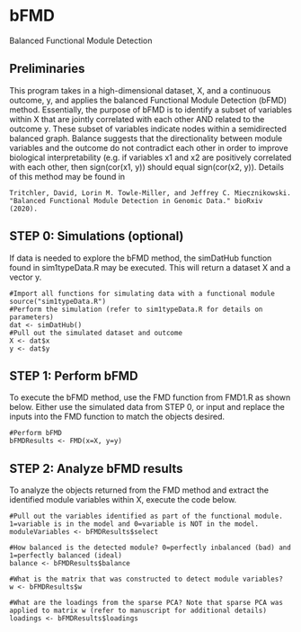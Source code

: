 # bFMD
Balanced Functional Module Detection

## Preliminaries
This program takes in a high-dimensional dataset, X, and a continuous outcome, y, and applies the balanced Functional Module Detection (bFMD) method. Essentially, the purpose of bFMD is to identify a subset of variables within X that are jointly correlated with each other AND related to the outcome y. These subset of variables indicate nodes within a semidirected balanced graph. Balance suggests that the directionality between module variables and the outcome do not contradict each other in order to improve biological interpretability (e.g. if variables x1 and x2 are positively correlated with each other, then sign(cor(x1, y)) should equal sign(cor(x2, y)). Details of this method may be found in

    Tritchler, David, Lorin M. Towle-Miller, and Jeffrey C. Miecznikowski. "Balanced Functional Module Detection in Genomic Data." bioRxiv (2020).

## STEP 0: Simulations (optional)
If data is needed to explore the bFMD method, the simDatHub function found in sim1typeData.R may be executed. This will return a dataset X and a vector y.

    #Import all functions for simulating data with a functional module
    source("sim1typeData.R")
    #Perform the simulation (refer to sim1typeData.R for details on parameters)
    dat <- simDatHub()
    #Pull out the simulated dataset and outcome
    X <- dat$x
    y <- dat$y

## STEP 1: Perform bFMD
To execute the bFMD method, use the FMD function from FMD1.R as shown below. Either use the simulated data from STEP 0, or input and replace the inputs into the FMD function to match the objects desired.

    #Perform bFMD
    bFMDResults <- FMD(x=X, y=y)
    
## STEP 2: Analyze bFMD results
To analyze the objects returned from the FMD method and extract the identified module variables within X, execute the code below.

    #Pull out the variables identified as part of the functional module. 1=variable is in the model and 0=variable is NOT in the model.
    moduleVariables <- bFMDResults$select
    
    #How balanced is the detected module? 0=perfectly inbalanced (bad) and 1=perfectly balanced (ideal)
    balance <- bFMDResults$balance
    
    #What is the matrix that was constructed to detect module variables?
    w <- bFMDResults$w
    
    #What are the loadings from the sparse PCA? Note that sparse PCA was applied to matrix w (refer to manuscript for additional details)
    loadings <- bFMDResults$loadings
    
